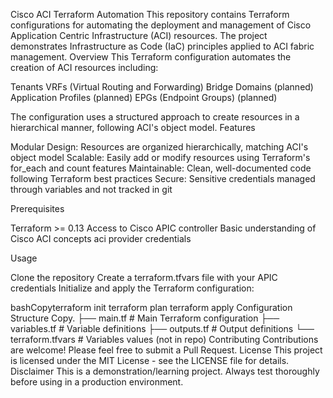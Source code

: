 Cisco ACI Terraform Automation
This repository contains Terraform configurations for automating the deployment and management of Cisco Application Centric Infrastructure (ACI) resources. The project demonstrates Infrastructure as Code (IaC) principles applied to ACI fabric management.
Overview
This Terraform configuration automates the creation of ACI resources including:

Tenants
VRFs (Virtual Routing and Forwarding)
Bridge Domains (planned)
Application Profiles (planned)
EPGs (Endpoint Groups) (planned)

The configuration uses a structured approach to create resources in a hierarchical manner, following ACI's object model.
Features

Modular Design: Resources are organized hierarchically, matching ACI's object model
Scalable: Easily add or modify resources using Terraform's for_each and count features
Maintainable: Clean, well-documented code following Terraform best practices
Secure: Sensitive credentials managed through variables and not tracked in git

Prerequisites

Terraform >= 0.13
Access to Cisco APIC controller
Basic understanding of Cisco ACI concepts
aci provider credentials

Usage

Clone the repository
Create a terraform.tfvars file with your APIC credentials
Initialize and apply the Terraform configuration:

bashCopyterraform init
terraform plan
terraform apply
Configuration Structure
Copy.
├── main.tf          # Main Terraform configuration
├── variables.tf     # Variable definitions
├── outputs.tf      # Output definitions
└── terraform.tfvars # Variables values (not in repo)
Contributing
Contributions are welcome! Please feel free to submit a Pull Request.
License
This project is licensed under the MIT License - see the LICENSE file for details.
Disclaimer
This is a demonstration/learning project. Always test thoroughly before using in a production environment.
